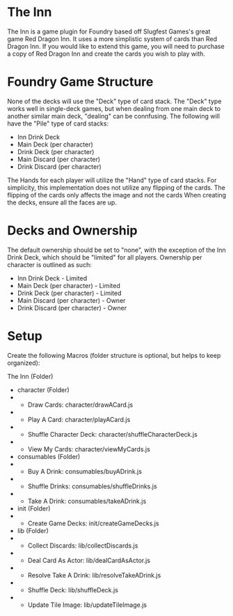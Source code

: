 # The Inn

The Inn is a game plugin for Foundry based off Slugfest Games's great game Red Dragon Inn.  It uses a more simplistic system of cards than Red Dragon Inn.  If you would like to extend this game, you will need to purchase a copy of Red Dragon Inn and create the cards you wish to play with.

# Foundry Game Structure

None of the decks will use the "Deck" type of card stack.  The "Deck" type works well in single-deck games, but when dealing from one main deck to another similar main deck, "dealing" can be connfusing.  The following will have the "Pile" type of card stacks:

- Inn Drink Deck
- Main Deck (per character)
- Drink Deck (per character)
- Main Discard (per character)
- Drink Discard (per character)

The Hands for each player will utilize the "Hand" type of card stacks.  For simplicity, this implementation does not utilize any flipping of the cards.  The flipping of the cards only affects the image and not the cards When creating the decks, ensure all the faces are up.

# Decks and Ownership

The default ownership should be set to "none", with the exception of the Inn Drink Deck, which should be "limited" for all players.  Ownership per character is outlined as such:

  - Inn Drink Deck - Limited
  - Main Deck (per character) - Limited
  - Drink Deck (per character) - Limited
  - Main Discard (per character) - Owner
  - Drink Discard (per character) - Owner

# Setup

Create the following Macros (folder structure is optional, but helps to keep organized):

   The Inn (Folder)
   - character (Folder)
   - - Draw Cards: character/drawACard.js
   - - Play A Card: character/playACard.js
   - - Shuffle Character Deck: character/shuffleCharacterDeck.js
   - - View My Cards: character/viewMyCards.js
   - consumables (Folder)
   - - Buy A Drink: consumables/buyADrink.js
   - - Shuffle Drinks: consumables/shuffleDrinks.js
   - - Take A Drink: consumables/takeADrink.js
   - init (Folder)
   - - Create Game Decks: init/createGameDecks.js
   - lib (Folder)
   - - Collect Discards: lib/collectDiscards.js
   - - Deal Card As Actor: lib/dealCardAsActor.js
   - - Resolve Take A Drink: lib/resolveTakeADrink.js
   - - Shuffle Deck: lib/shuffleDeck.js
   - - Update Tile Image: lib/updateTileImage.js

